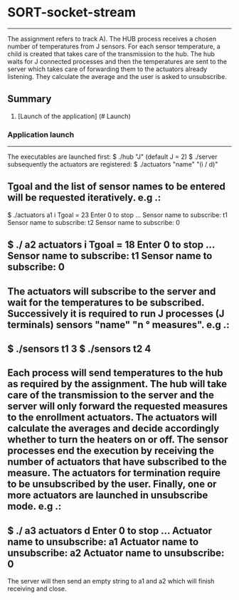 # SORT-socket-stream
***
The assignment refers to track A).
The HUB process receives a chosen number of temperatures from J sensors. For each sensor temperature, a child is created that takes care of the transmission to the hub. The hub waits for J connected processes and then the temperatures are sent to the server which takes care of forwarding them to the actuators already listening. They calculate the average and the user is asked to unsubscribe.

## Summary
1. [Launch of the application] (# Launch)
### Application launch
***
The executables are launched first:
$ ./hub "J" (default J = 2)
$ ./server
subsequently the actuators are registered:
$ ./actuators "name" "(i / d)"

Tgoal and the list of sensor names to be entered will be requested iteratively. e.g .:
------------------------------------
$ ./actuators a1 i
Tgoal = 23
Enter 0 to stop ...
Sensor name to subscribe: t1
Sensor name to subscribe: t2
Sensor name to subscribe: 0

$ ./ a2 actuators i
Tgoal = 18
Enter 0 to stop ...
Sensor name to subscribe: t1
Sensor name to subscribe: 0
------------------------------------
The actuators will subscribe to the server and wait for the temperatures to be subscribed.
Successively it is required to run J processes (J terminals) sensors "name" "n ° measures". e.g .:
------------------------------------
$ ./sensors t1 3
$ ./sensors t2 4
------------------------------------
Each process will send temperatures to the hub as required by the assignment. The hub will take care of the transmission to the server and the server will only forward the requested measures to the enrollment actuators.
The actuators will calculate the averages and decide accordingly whether to turn the heaters on or off.
The sensor processes end the execution by receiving the number of actuators that have subscribed to the measure. The actuators for termination require to be unsubscribed by the user.
Finally, one or more actuators are launched in unsubscribe mode. e.g .:
------------------------------------
$ ./ a3 actuators d
Enter 0 to stop ...
Actuator name to unsubscribe: a1
Actuator name to unsubscribe: a2
Actuator name to unsubscribe: 0
------------------------------------
The server will then send an empty string to a1 and a2 which will finish receiving and close.
